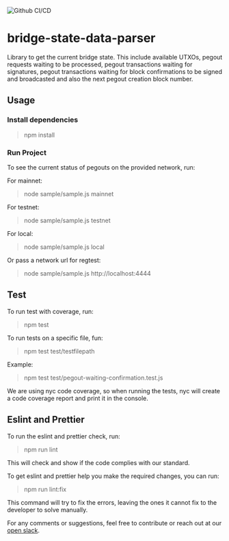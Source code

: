 ![Github CI/CD](https://github.com/rsksmart/bridge-state-data-parser/actions/workflows/workflow.yml/badge.svg)

# bridge-state-data-parser

Library to get the current bridge state. This include available UTXOs, pegout requests waiting to be processed, pegout transactions waiting for signatures, pegout transactions waiting for block confirmations to be signed and broadcasted and also the next pegout creation block number.

## Usage

### Install dependencies

> npm install

### Run Project

To see the current status of pegouts on the provided network, run:

For mainnet:

> node sample/sample.js mainnet

For testnet:

> node sample/sample.js testnet

For local:

> node sample/sample.js local

Or pass a network url for regtest:

> node sample/sample.js http://localhost:4444

## Test

To run test with coverage, run:

> npm test

To run tests on a specific file, fun:

> npm test test/testfilepath

Example:

> npm test test/pegout-waiting-confirmation.test.js

We are using nyc code coverage, so when running the tests, nyc will create a code coverage report and print it in the console.

## Eslint and Prettier

To run the eslint and prettier check, run:

> npm run lint

This will check and show if the code complies with our standard.

To get eslint and prettier help you make the required changes, you can run:

> npm run lint:fix

This command will try to fix the errors, leaving the ones it cannot fix to the developer to solve manually.

For any comments or suggestions, feel free to contribute or reach out at our [open slack](https://developers.rsk.co/slack).
